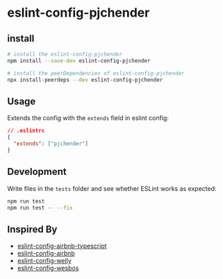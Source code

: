 # eslint-config-pjchender

## install

```bash
# install the eslint-config-pjchender
npm install --save-dev eslint-config-pjchender

# install the peerDependencies of eslint-config-pjchender
npx install-peerdeps --dev eslint-config-pjchender
```

## Usage

Extends the config with the `extends` field in eslint config:

```json
// .eslintrc
{
  "extends": ["pjchender"]
}
```

## Development

Write files in the `tests` folder and see whether ESLint works as expected:

```bash
npm run test
npm run test -- --fix
```

## Inspired By

- [eslint-config-airbnb-typescript](https://github.com/iamturns/eslint-config-airbnb-typescript)
- [eslint-config-airbnb](https://github.com/airbnb/javascript)
- [eslint-config-welly](https://github.com/wellyshen/eslint-config-welly)
- [eslint-config-wesbos](https://github.com/wesbos/eslint-config-wesbos)

